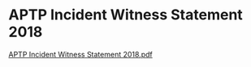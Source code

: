 # APTP Incident Witness Statement 2018

[APTP  Incident Witness Statement 2018.pdf](APTP%20Incident%20Witness%20Statement%202018%2001a45c375aaf45bab17e91522aeb359c/APTP__Incident_Witness_Statement_2018.pdf)